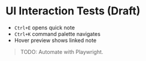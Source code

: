# UI Interaction Tests (Draft)

- `Ctrl+E` opens quick note
- `Ctrl+K` command palette navigates
- Hover preview shows linked note

> TODO: Automate with Playwright.
